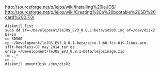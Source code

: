 http://sourceforge.net/p/lejos/wiki/Installing%20leJOS/
http://sourceforge.net/p/lejos/wiki/Creating%20a%20bootable%20SD%20card%200.7.0/
```
diskutil list
sudo dd if=~/Development/leJOS_EV3_0.8.1-beta/sd500.img of=/dev/disk2 bs=1m
cd SD500
cp ~/Development/leJOS_EV3_0.8.1-beta/ejre-7u60-fcs-b19-linux-arm-sflt-headless-07_may_2014.tar.gz .
unzip ~/Development/leJOS_EV3_0.8.1-beta/lejosimage.zip
rm ._*
cd ..
diskutil umountDisk /dev/disk2

```
